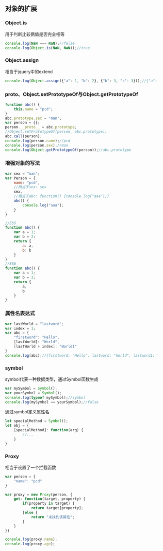 ## 对象的扩展

### Object.is
用于判断比较俩值是否完全相等

```javascript
console.log(NaN === NaN);//false
console.log(Object.is(NaN, NaN));//true
```

### Object.assign
相当于jquery中的extend
```javascript
console.log(Object.assign({"a": 1, "b": 2}, {"b": 3, "c": 3}));//{"a": 1, "b": 3, "c": 3}
```

### __proto__、Object.setPrototypeOf与Object.getPrototypeOf
```javascript
function abc() {
	this.name = "pcd";
}
abc.prototype.sex = "man";
var person = {};
person.__proto__ = abc.prototype;
//Object.setPrototypeOf(person, abc.prototype);
abc.call(person);
console.log(person.name);//pcd
console.log(person.sex);//man
console.log(Object.getPrototypeOf(person));//abc.prototype
```

### 增强对象的写法
```javascript
var sex = "man";
var Person = {
	name: "pcd",
	//相当于sex: sex
	sex,
	//相当于abc: function() {console.log("aaa");}
	abc() {
		console.log("aaa");
	}
}
```

```javascript
//ES5
function abc() {
	var a = 1;
	var b = 2;
	return {
		a: a,
		b: b
	}
}
//ES6
function abc() {
	var a = 1;
	var b = 2;
	return {
		a,
		b
	}
}
```

### 属性名表达式
```javascript
var lastWorld = "lastword";
var index = 1;
var abc = {
	"firstword": "Hello",
	[lastWorld]: "World",
	[lastWorld + index]: "World1"
}
console.log(abc);//{firstword: "Hello", lastword: "World", lastword1: "World1"}
```

### symbol
symbol代表一种数据类型，通过Symbol函数生成
```javascript
var mySymbol = Symbol();
var yourSymbol = Symbol();
console.log(typeof mySymbol);//symbol
console.log(mySymbol == yourSymbol);//false
```
通过symbol定义属性名
```javascript
let specialMethod = Symbol();
let obj = {
	[specialMethod]: function(arg) {
		//...
	} 
}
```

### Proxy
相当于设置了一个拦截函数
```javascript
var person = {
	"name": "pcd"
}

var proxy = new Proxy(person, {
	get: function(target, property) {
		if(property in target) {
			return target[property];
		}else {
			return "未找到该属性";
		}
	}
})

console.log(proxy.name);
console.log(proxy.age);
```